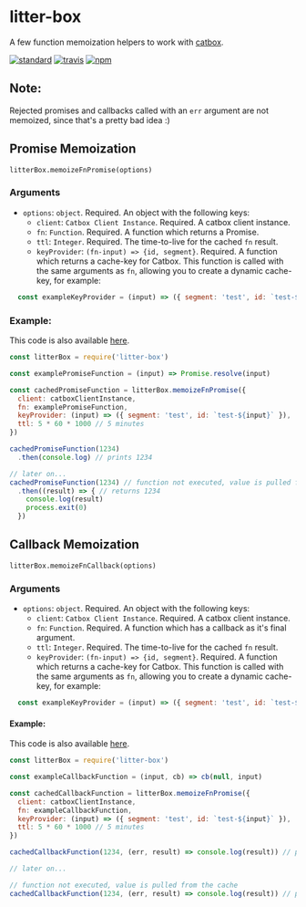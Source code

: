 # litter-box

A few function memoization helpers to work with [catbox](https://github.com/hapijs/catbox).

[![standard][standard-image]][standard-url]
[![travis][travis-image]][travis-url]
[![npm][npm-image]][npm-url]

[travis-image]: https://travis-ci.org/maxnachlinger/litter-box.svg?branch=master
[travis-url]: https://travis-ci.org/maxnachlinger/litter-box
[npm-image]: https://img.shields.io/npm/v/litter-box.svg?style=flat
[npm-url]: https://npmjs.org/package/litter-box
[standard-image]: https://img.shields.io/badge/code%20style-standard-brightgreen.svg
[standard-url]: http://standardjs.com/

## Note:
Rejected promises and callbacks called with an ``err`` argument are not memoized, since that's a pretty bad idea :)

## Promise Memoization
``litterBox.memoizeFnPromise(options)``

### Arguments
* ``options``: ``object``. Required. An object with the following keys:
  * ``client``: ``Catbox Client Instance``. Required. A catbox client instance.
  * ``fn``: ``Function``. Required. A function which returns a Promise.
  * ``ttl``: ``Integer``. Required. The time-to-live for the cached ``fn`` result.
  * ``keyProvider``: ``(fn-input) => {id, segment}``. Required. A function which returns a cache-key for Catbox. This 
  function is called with the same arguments as ``fn``, allowing you to create a dynamic cache-key, for example: 
```javascript
  const exampleKeyProvider = (input) => ({ segment: 'test', id: `test-${input}` })
```

### Example:
This code is also available [here](./example/promise-example.js).
```javascript
const litterBox = require('litter-box')

const examplePromiseFunction = (input) => Promise.resolve(input)

const cachedPromiseFunction = litterBox.memoizeFnPromise({
  client: catboxClientInstance,
  fn: examplePromiseFunction,
  keyProvider: (input) => ({ segment: 'test', id: `test-${input}` }),
  ttl: 5 * 60 * 1000 // 5 minutes
})

cachedPromiseFunction(1234)
  .then(console.log) // prints 1234

// later on...
cachedPromiseFunction(1234) // function not executed, value is pulled from the cache
  .then((result) => { // returns 1234
    console.log(result)
    process.exit(0)
  })
```
## Callback Memoization
``litterBox.memoizeFnCallback(options)``

### Arguments
* ``options``: ``object``. Required. An object with the following keys:
  * ``client``: ``Catbox Client Instance``. Required. A catbox client instance.
  * ``fn``: ``Function``. Required. A function which has a callback as it's final argument.
  * ``ttl``: ``Integer``. Required. The time-to-live for the cached ``fn`` result.
  * ``keyProvider``: ``(fn-input) => {id, segment}``. Required. A function which returns a cache-key for Catbox. This 
  function is called with the same arguments as ``fn``, allowing you to create a dynamic cache-key, for example: 
```javascript
  const exampleKeyProvider = (input) => ({ segment: 'test', id: `test-${input}` })
```

#### Example:
This code is also available [here](./example/callback-example.js).
```javascript
const litterBox = require('litter-box')

const exampleCallbackFunction = (input, cb) => cb(null, input)

const cachedCallbackFunction = litterBox.memoizeFnPromise({
  client: catboxClientInstance,
  fn: exampleCallbackFunction,
  keyProvider: (input) => ({ segment: 'test', id: `test-${input}` }),
  ttl: 5 * 60 * 1000 // 5 minutes
})

cachedCallbackFunction(1234, (err, result) => console.log(result)) // prints 1234

// later on...

// function not executed, value is pulled from the cache
cachedCallbackFunction(1234, (err, result) => console.log(result)) // prints 1234
```
